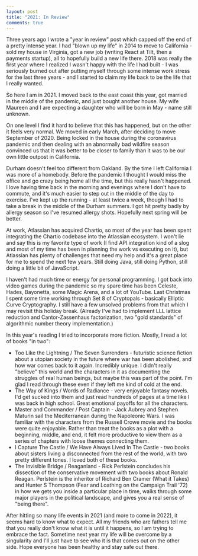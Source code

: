 ```yaml
---
layout: post
title: "2021: In Review"
comments: true
---
```


Three years ago I wrote a "year in review" post which capped off the end of a pretty intense year.  I had "blown up my life" in 2014 to move to California - sold my house in Virginia, got a new job (writing React at Tilt, then a payments startup), all to hopefully build a new life there.  2018 was really the first year where I realized I wasn't happy with the life I had built - I was seriously burned out after putting myself through some intense work stress for the last three years - and I started to claim my life back to be the life that I really wanted.

So here I am in 2021.  I moved back to the east coast this year, got married in the middle of the pandemic, and just bought another house.  My wife Maureen and I are expecting a daughter who will be born in May - name still unknown.

On one level I find it hard to believe that this has happened, but on the other it feels very normal.  We moved in early March, after deciding to move September of 2020.  Being locked in the house during the coronavirus pandemic and then dealing with an abnormally bad wildfire season convinced us that it was better to be closer to family than it was to be our own little outpost in California.

Durham doesn't feel too different from Oakland.  By the time I left California I was more of a homebody.  Before the pandemic I thought I would miss the office and go crazy being home all the time, but this really hasn't happened.  I love having time back in the morning and evenings where I don't have to commute, and it's much easier to step out in the middle of the day to exercise.  I've kept up the running - at least twice a week, though I had to take a break in the middle of the Durham summers.  I got hit pretty badly by allergy season so I've resumed allergy shots.  Hopefully next spring will be better.

At work, Atlassian has acquired Chartio, so most of the year has been spent integrating the Chartio codebase into the Atlassian ecosystem.  I won't lie and say this is my favorite type of work (I find API integration kind of a slog and most of my time has been in planning the work vs executing on it), but Atlassian has plenty of challenges that need my help and it's a great place for me to spend the next few years.  Still doing Java, still doing Python, still doing a little bit of JavaScript.

I haven't had much time or energy for personal programming.  I got back into video games during the pandemic so my spare time has been Celeste, Hades, Bayonetta, some Magic Arena, and a lot of YouTube.  Last Christmas I spent some time working through Set 8 of Cryptopals - basically Elliptic Curve Cryptography.  I still have a few unsolved problems from that which I may revisit this holiday break.  (Already I've had to implement LLL lattice reduction and Cantor-Zassenhaus factorization, two "gold standards" of algorithmic number theory implementation.)

In this year's reading I tried to incorporate more fiction.  Mostly, I read a lot of books "in two":
* Too Like the Lightning / The Seven Surrenders - futuristic science fiction about a utopian society in the future where war has been abolished, and how war comes back to it again.  Incredibly unique.  I didn't really "believe" this world and the characters in it as documenting the struggles of real human beings, but maybe this was part of the point.  I'm glad I read through these even if they left me kind of cold at the end.
* The Way of Kings / Words of Radiance - very enjoyable fantasy novels.  I'd get sucked into them and just read hundreds of pages at a time like I was back in high school.  Great emotional payoffs for all the characters.
* Master and Commander / Post Captain - Jack Aubrey and Stephen Maturin sail the Mediterranean during the Napoleonic Wars.  I was familiar with the characters from the Russell Crowe movie and the books were quite enjoyable.  Rather than treat the books as a  plot with a beginning, middle, and end, it felt more productive to view them as a series of chapters with loose themes connecting them.
* I Capture The Castle / We Have Always Lived In The Castle - two books about sisters living a disconnected from the rest of the world, with two pretty different tones.  I loved both of these books.
* The Invisible Bridge / Reaganland - Rick Perlstein concludes his dissection of the conservative movement with two books about Ronald Reagan.  Perlstein is the inheritor of Richard Ben Cramer (What it Takes) and Hunter S Thompson (Fear and Loathing on the Campaign Trail '72) in how we gets you inside a particular place in time, walks through some major players in the political landscape, and gives you a real sense of "being there".


After hitting so many life events in 2021 (and more to come in 2022), it seems hard to know what to expect.  All my friends who are fathers tell me that you really don't know what it is until it happens, so I am trying to embrace the fact.  Sometime next year my life will be overcome by a singularity and I'll just have to see who it is that comes out on the other side.  Hope everyone has been healthy and stay safe out there.
